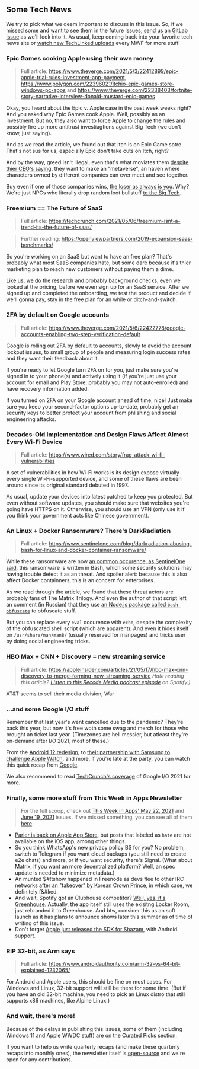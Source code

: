 ## Some Tech News

We try to pick what we deem important to discuss in this issue. So,
if we missed some and want to see them in the future issues,
[send us an GitLab issue](https://gitlab.com/MadeByThePinsHub/RecapTime/newsletter-archive/issues/new)
as we'll look into it. As usual, keep coming back into your favorite
tech news site or [watch new TechLinked uploads](https://www.youtube.com/channel/UCeeFfhMcJa1kjtfZAGskOCA) every MWF for more stuff.

### Epic Games cooking Apple using their own money

> Full article: https://www.theverge.com/2021/5/3/22412899/epic-apple-trial-rules-investment-app-payment, https://www.polygon.com/22396021/itchio-epic-games-store-windows-pc-apps and https://www.theverge.com/22338403/fortnite-story-narrative-interview-donald-mustard-epic-games

Okay, you heard about the Epic v. Apple case in the past week weeks right? And you asked why Epic Games cook Apple. Well, possibly as an investment. But no, they also want to force Apple to change the rules and possibly fire up more antitrust investiagtions against Big Tech (we don't know, just saying).

And as we read the article, we found out that Itch is on Epic Game sotre. That's not sus for us, especially Epic don't take cuts on Itch, right?

And by the way, greed isn't illegal, even that's what moviates them [despite thier CEO's saying](https://www.theverge.com/2020/8/14/21369622/epic-ceo-tim-sweeney-apple-fortnite-lawsuit-ban-basic-freedoms-developers), they want to make an "metaverse", an haven where characters owned by different companies can ever meet and see together.

Buy even if one of those companies wins, [the loser as always is you](https://youtu.be/uqj2z3QaRyU?t=165). Why? We're just NPCs who literally drop random loot bullstuff [to the Big Tech](https://www.nytimes.com/2021/04/29/technology/big-tech-pandemic-economy.html).

### Freemium == The Future of SaaS

> Full article: https://techcrunch.com/2021/05/06/freemium-isnt-a-trend-its-the-future-of-saas/

> Further reading: https://openviewpartners.com/2019-expansion-saas-benchmarks/

So you're working on an SaaS but want to have an free plan? That's probably what most SaaS companies hate, but some dare because it's thier marketing plan to reach new customers without paying them a dime.

Like us, [we do the research](https://www.gartner.com/en/sales/insights/b2b-buying-journey) and probably background checks, even we looked at the pricing, before we even sign up for an SaaS service. After we signed up and completed the onboarding, we test the product and decide if we'll gonna pay, stay in the free plan for an while or ditch-and-switch.

### 2FA by default on Google accounts

> Full article: https://www.theverge.com/2021/5/6/22422778/google-accounts-enabling-two-step-verification-default

Google is rolling out 2FA by default to accounts, slowly to avoid the account lockout issues, to small group of people and measuring login success rates and they want their feedback about it.

If you're ready to let Google turn 2FA on for you, just make sure you're signed in to your phone(s) and actively using it (if you're just use your account for email and Play Store, probably you may not auto-enrolled) and have recovery information added.

If you turned on 2FA on your Google account ahead of time, nice! Just make sure you keep your second-factor options up-to-date, probably get an security keys to better protect your account from phlishing and social engineering attacks.

### Decades-Old Implementation and Design Flaws Affect Almost Every Wi-Fi Device

> Full article: https://www.wired.com/story/frag-attack-wi-fi-vulnerabilities 

A set of vulnerabilities in how Wi-Fi works is its design expose virtually every single Wi-Fi-supported device, and some of these flaws are been around since its original standard debuted in 1997.

As usual, update your devices into latest patched to keep you protected. But even without software updates, you should make sure that websites you're going have HTTPS on it. Otherwise, you should use an VPN (only use it if you think your government acts like Chinese government).

### An Linux + Docker Ransomware? There's DarkRadiation

> Full article: https://www.sentinelone.com/blog/darkradiation-abusing-bash-for-linux-and-docker-container-ransomware/

While these ransomware are now [an common occurence, as SentinelOne said](https://www.sentinelone.com/blog/the-good-the-bad-and-the-ugly-in-cybersecurity-week-25-2/), this ransomware is written in Bash, which some security solutions may having trouble detect it as an threat. And spoiler alert: because this is also affect Docker containners, this is an concern for enterprises.

As we read through the article, we found that these threat actors are probably fans of The Matrix Trilogy. And even the author of that script left an comment (in Russian) that they use [an Node.js package called `bash-obfuscate`](https://www.npmjs.com/package/bash-obfuscate) to obfuscate stuff.

But you can replace every `eval` occurence with `echo`, despite the complexity of the obfuscated shell script (which are apparent). And even it hides itself on `/usr/share/man/man8/` (usually reserved for manpages) and tricks user by doing social engineering tricks.

### HBO Max + CNN + Discovery = new streaming service

> Full article: https://appleinsider.com/articles/21/05/17/hbo-max-cnn-discovery-to-merge-forming-new-streaming-service
> _Hate reading this article? [Listen to this Recode Media podcast episode](https://open.spotify.com/episode/7FW6eZunWGRUrVLjeT9Gt5?si=TtvUKWaGTam6YQO7eZMHmA&utm_source=copy-link) on Spotify.)_

AT&T seems to sell their media division, War

### ...and some Google I/O stuff

Remember that last year's went cancelled due to the pandemic? They're back this year, but now it's free woth some swag and merch for those who brought an ticket last year. (Timezones are hell messier, but atleast they're on-demand after I/O 2021, most of these.)

From the [Android 12 redesign](https://www.androidauthority.com/android-12-redesign-1225716/), to [their partnership with Samsung to challenge Apple Watch](), and more, if you're late at the party, you can watch this quick recap from [Google](https://www.youtube.com/watch?v=L7c4wS7T_T8).

We also recommend to read [TechCrunch's coverage](https://techcrunch.com/tag/google-i-o-2021) of Google I/O 2021 for more.

### Finally, some more stuff from This Week in Apps Newsletter

> For the full scoop, check out [This Week in Apps' May 22, 2021](https://techcrunch.com/2021/05/22/this-week-in-apps-google-i-o-hits-and-misses-snap-goes-shopping-parler-returns-to-app-store/) and [June 19, 2021](https://techcrunch.com/2021/06/19/this-week-in-apps-spotify-debuts-a-clubhouse-rival-facebook-tests-audio-rooms-in-us-amazon-cuts-appstore-commissions/) issues. If we missed something, you can see all of them [here](https://techcrunch.com/tags/this-week-in-apps).

* [Parler is back on Apple App Store](https://www.washingtonpost.com/technology/2021/05/17/parler-apple-app-store/), but posts that labeled as `hate` are not available on the iOS app, among other things.
* So you think WhatsApp's new privacy policy BS for you? No problem, switch to Telegram if you want cloud backups (you still need to create e2e chats) and more, or if you want security, there's Signal. (What about Matrix, if you want an more decentralized platform? Well, an spec update is needed to minimize metadata.)
* An munted $#!tshow happened in Freenode as devs flee to other IRC networks after [an "takeover" by Korean Crown Prince](https://www.vice.com/en/article/m7ev8y/freenode-open-source-korea-crown-prince-takeover), in which case, we definitely f&#ked.
* And wait, Spotify got an Clubhouse competitor? [Well, yes, it's Greenhouse.](https://techcrunch.com/2021/06/16/spotify-launches-its-live-audio-app-and-clubhouse-rival-spotify-greenroom/) Actually, the app itself still uses the exisitng Locker Room, just rebranded it to Greenhouse. And btw, consider this as an soft launch as it has plans to announce shows later this summer as of time of writing of this issue.
* Don't forget [Apple just released the SDK for Shazam](https://techcrunch.com/2021/06/08/apples-new-shazamkit-brings-audio-recognition-to-apps-including-those-on-android/), with Android support.

### RIP 32-bit, as Arm says

> Full article: https://www.androidauthority.com/arm-32-vs-64-bit-explained-1232065/

For Android and Apple users, this should be fine on most cases. For Windows and Linux, 32-bit support will still be there for some time. (But if you have an old 32-bit machine, you need to pick an Linux distro that still supports x86 machines, like Alpine Linux.)

### And wait, there's more!

Because of the delays in publishing this issues, some of them (including Windows 11 and Apple WWDC stuff) are on the Curated Picks section.

If you want to help us write quarterly recaps (and make these quarterly recaps into monthly ones), the newsletter itself is [open-source](https://gitlab.com/MadeByThePinsHub/RecapTime/newsletter-archives) and we're open for any contributions.
